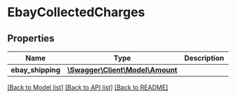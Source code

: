 # EbayCollectedCharges

## Properties
Name | Type | Description | Notes
------------ | ------------- | ------------- | -------------
**ebay_shipping** | [**\Swagger\Client\Model\Amount**](Amount.md) |  | [optional] 

[[Back to Model list]](../../README.md#documentation-for-models) [[Back to API list]](../../README.md#documentation-for-api-endpoints) [[Back to README]](../../README.md)

